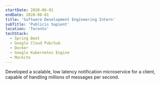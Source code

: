 ```yaml
---
startDate: 2020-06-01
endDate: 2020-08-01
title: 'Software Development Engineering Intern'
subTitle: 'Publicis Sapient'
location: 'Toronto'
techStack:
  - Spring Boot
  - Google Cloud Pub/Sub
  - Docker
  - Google Kubernetes Engine
  - Mockito
---
```

Developed a scalable, low latency notification microservice for a client, capable of handling millions of messages per second.